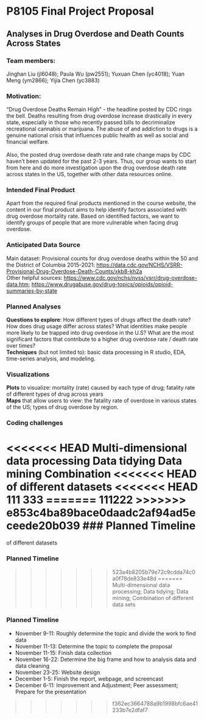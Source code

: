 P8105 Final Project Proposal
================

## Analyses in Drug Overdose and Death Counts Across States

### Team members:

Jinghan Liu (jl6048); Paula Wu (pw2551); Yuxuan Chen (yc4018); Yuan Meng
(ym2866); Yijia Chen (yc3883)

### Motivation:

“Drug Overdose Deaths Remain High” - the headline posted by CDC rings
the bell. Deaths resulting from drug overdose increase drastically in
every state, especially in those who recently passed bills to
decriminalize recreational cannabis or marijuana. The abuse of and
addiction to drugs is a genuine national crisis that influences public
health as well as social and financial welfare. <br><br> Also, the
posted drug overdose death rate and rate change maps by CDC haven’t been
updated for the past 2-3 years. Thus, our group wants to start from here
and do more investigation upon the drug overdose death rate across
states in the US, together with other data resources online.

### Intended Final Product

Apart from the required final products mentioned in the course website,
the content in our final product aims to help identify factors
associated with drug overdose mortality rate. Based on identified
factors, we want to identify groups of people that are more vulnerable
when facing drug overdose.

### Anticipated Data Source

Main dataset: Provisional counts for drug overdose deaths within the 50
and the District of Columbia 2015-2021:
<https://data.cdc.gov/NCHS/VSRR-Provisional-Drug-Overdose-Death-Counts/xkb8-kh2a>
<br>Other helpful sources:
<https://www.cdc.gov/nchs/nvss/vsrr/drug-overdose-data.htm>;
<https://www.drugabuse.gov/drug-topics/opioids/opioid-summaries-by-state>

### Planned Analyses

**Questions to explore**: How different types of drugs affect the death
rate? How does drug usage differ across states? What identities make
people more likely to be trapped into drug overdose in the U.S? What are
the most significant factors that contribute to a higher drug overdose
rate / death rate over times? <br> **Techniques** (but not limited to):
basic data processing in R studio, EDA, time-series analysis, and
modeling.

### Visualizations

**Plots** to visualize: mortality (rate) caused by each type of drug;
fatality rate of different types of drug across years <br> **Maps** that
allow users to view: the fatality rate of overdose in various states of
the US; types of drug overdose by region.

### Coding challenges

<<<<<<< HEAD
Multi-dimensional data processing Data tidying Data mining Combination
<<<<<<< HEAD
of different datasets &lt;&lt;&lt;&lt;&lt;&lt;&lt; HEAD 111 333 =======
111222 &gt;&gt;&gt;&gt;&gt;&gt;&gt;
e853c4ba89bace0daadc2af94ad5eceede20b039 \#\#\# Planned Timeline
=======
of different datasets

### Planned Timeline
>>>>>>> 523a4b8205b79e72c9cdda74c0a0f78de833e48d
=======
Multi-dimensional data processing; Data tidying; Data mining;
Combination of different data sets

### Planned Timeline

-   November 9-11: Roughly determine the topic and divide the work to
    find data
-   November 11-13: Determine the topic to complete the proposal
-   November 11-15: Finish data collection
-   November 16-22: Determine the big frame and how to analysis data and
    data cleaning
-   November 23-25: Website design
-   December 1-5: Finish the report, webpage, and screencast
-   December 6-11: Improvement and Adjustment; Peer assessment; Prepare
    for the presentation
>>>>>>> f362ec3664788a9b1998bfc6ae41233b7e2dfaf7
